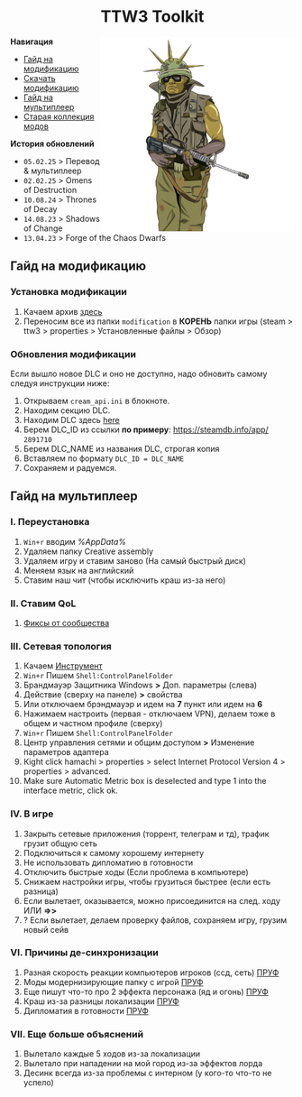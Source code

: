 <h1 align="center">TTW3 Toolkit</h1>

<img align="right" width="345" src="./assets/rl.png">

**Навигация**

- [Гайд на модификацию](#гайд-на-модификацию)
- [Скачать модификацию](https://github.com/sashapop10/ttw3/archive/refs/heads/main.zip)
- [Гайд на мультиплеер](#гайд-на-мультиплеер)
- [Старая коллекция модов](https://steamcommunity.com/sharedfiles/filedetails/?id=2947823975)

**История обновлений**

- `05.02.25` > Перевод & мультиплеер
- `02.02.25` > Omens of Destruction
- `10.08.24` > Thrones of Decay
- `14.08.23` > Shadows of Change
- `13.04.23` > Forge of the Chaos Dwarfs

## Гайд на модификацию

### Установка модификации

1. Качаем архив [здесь](https://github.com/shuritch/ttw3/archive/refs/heads/main.zip)
2. Переносим все из папки `modification` в **КОРЕНЬ** папки игры (steam > ttw3 > properties > Установленные файлы > Обзор)

### Обновления модификации

Если вышло новое DLC и оно не доступно, надо обновить самому следуя инструкции ниже:

1. Открываем `cream_api.ini` в блокноте.
2. Находим секцию DLC.
3. Находим DLC здесь [here](https://steamdb.info/search/?a=all&q=total+war%3A+warhammer+3)
4. Берем DLC_ID из ссылки **по примеру**: https://steamdb.info/app/ `2891710`
5. Берем DLC_NAME из названия DLC, строгая копия
6. Вставляем по формату `DLC_ID = DLC_NAME`
7. Сохраняем и радуемся.

## Гайд на мультиплеер

### I. Переустановка

1. `Win+r` вводим _%AppData%_
2. Удаляем папку Creative assembly
3. Удаляем игру и ставим заново (На самый быстрый диск)
4. Меняем язык на английский
5. Ставим наш чит (чтобы исключить краш из-за него)

### II. Ставим QoL

1. [Фиксы от сообщества](https://steamcommunity.com/sharedfiles/filedetails/?id=2856936614&searchtext=+community+bug+fux+mod+)

### III. Сетевая топология

1. Качаем [Инструмент](https://www.radmin-vpn.com/ru/)
2. `Win+r` Пишем `Shell:ControlPanelFolder`
3. Брандмауэр Защитника Windows **>** Доп. параметры (слева)
4. Действие (сверху на панеле) **>** свойства
5. Или отключаем брэндмауэр и идем на **7** пункт или идем на **6**
6. Нажимаем настроить (первая - отключаем VPN), делаем тоже в общем и частном профиле (сверху)
7. `Win+r` Пишем `Shell:ControlPanelFolder`
8. Центр управления сетями и общим доступом **>** Изменение параметров адаптера
9. Кight click hamachi > properties > select Internet Protocol Version 4 > properties > advanced.
10. Make sure Automatic Metric box is deselected and type 1 into the interface metric, click ok.

### IV. В игре

1. Закрыть сетевые приложения (торрент, телеграм и тд), трафик грузит общую сеть
2. Подключиться к самому хорошему интернету
3. Не использовать дипломатию в готовности
4. Отключить быстрые ходы (Если проблема в компьютере)
5. Снижаем настройки игры, чтобы грузиться быстрее (если есть разница)
6. Если вылетает, оказывается, можно присоединится на след. ходу ИЛИ **=>>**
7. ? Если вылетает, делаем проверку файлов, сохраняем игру, грузим новый сейв

### VI. Причины де-синхронизации

1. Разная скорость реакции компьютеров игроков (ссд, сеть) [ПРУФ](https://www.reddit.com/r/totalwarhammer/comments/1bwxhvl/wh3_multiplayer_local_lan_with_hamachi/)
2. Моды модернизирующие папку с игрой [ПРУФ](https://www.reddit.com/r/totalwarhammer/comments/1bwxhvl/wh3_multiplayer_local_lan_with_hamachi/)
3. Еще пишут что-то про 2 эффекта персонажа (яд и огонь) [ПРУФ](https://community.creative-assembly.com/total-war/total-war-warhammer/bugs/bugs-redirect/6520-warhammer-3-contact-effects-dysenc-in-multiplayer)
4. Краш из-за разницы локализации [ПРУФ](https://community.creative-assembly.com/total-war/total-war-warhammer/bugs/5697-multiplayer-crash-when-players-have-different-game-localisation-languages?page=1)
5. Дипломатия в готовности [ПРУФ](https://community.creative-assembly.com/total-war/total-war-warhammer/bugs/2801-multiplayer-campaign-desync-on-5-1?page=1)

### VII. Еще больше объяснений

1. Вылетало каждые 5 ходов из-за локализации
2. Вылетало при нападении на мой город из-за эффектов лорда
3. Десинк всегда из-за проблемы с интерном (у кого-то что-то не успело)
